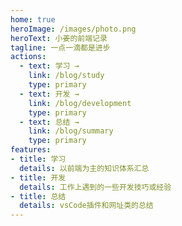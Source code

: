 ```yaml
---
home: true
heroImage: /images/photo.png
heroText: 小姜的前端记录
tagline: 一点一滴都是进步
actions:
  - text: 学习 →
    link: /blog/study
    type: primary
  - text: 开发 →
    link: /blog/development
    type: primary
  - text: 总结 →
    link: /blog/summary
    type: primary
features:
- title: 学习
  details: 以前端为主的知识体系汇总
- title: 开发
  details: 工作上遇到的一些开发技巧或经验
- title: 总结
  details: vsCode插件和网址类的总结
---
```

